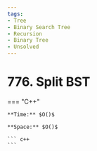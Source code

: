 ```yaml
---
tags:
- Tree
- Binary Search Tree
- Recursion
- Binary Tree
- Unsolved
---
```



# 776. Split BST

=== "C++"

    **Time:** $O()$

    **Space:** $O()$

    ``` c++
    ```